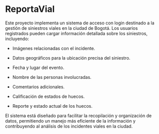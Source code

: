 # ReportaVial

Este proyecto implementa un sistema de acceso con login destinado a la gestión de siniestros viales en la ciudad de Bogotá. Los usuarios registrados pueden cargar información detallada sobre los siniestros, incluyendo:

- Imágenes relacionadas con el incidente.

- Datos geográficos para la ubicación precisa del siniestro.

- Fecha y lugar del evento.

- Nombre de las personas involucradas.

- Comentarios adicionales.

- Calificación de estados de huecos.

- Reporte y estado actual de los huecos.

El sistema está diseñado para facilitar la recopilación y organización de datos, permitiendo un manejo más eficiente de la información y contribuyendo al análisis de los incidentes viales en la ciudad.

